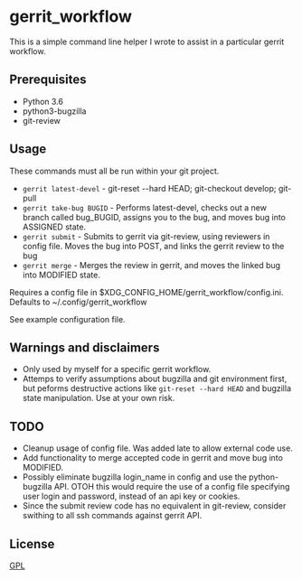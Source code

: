 # gerrit_workflow

This is a simple command line helper I wrote to assist in a particular gerrit workflow.

## Prerequisites

- Python 3.6
- python3-bugzilla
- git-review

## Usage

These commands must all be run within your git project.

- `gerrit latest-devel` - git-reset --hard HEAD; git-checkout develop; git-pull
- `gerrit take-bug BUGID` - Performs latest-devel, checks out a new branch called bug_BUGID, assigns you to the bug, and moves bug into ASSIGNED state.
- `gerrit submit` - Submits to gerrit via git-review, using reviewers in config file. Moves the bug into POST, and links the gerrit review to the bug
- `gerrit merge` - Merges the review in gerrit, and moves the linked bug into MODIFIED state.

Requires a config file in $XDG_CONFIG_HOME/gerrit_workflow/config.ini. Defaults to ~/.config/gerrit_workflow

See example configuration file.

## Warnings and disclaimers

- Only used by myself for a specific gerrit workflow.
- Attemps to verify assumptions about bugzilla and git environment first, but peforms destructive actions like `git-reset --hard HEAD` and bugzilla state manipulation. Use at your own risk.

## TODO

- Cleanup usage of config file. Was added late to allow external code use.
- Add functionality to merge accepted code in gerrit and move bug into MODIFIED.
- Possibly eliminate bugzilla login_name in config and use the python-bugzilla API. OTOH this would require the use of a config file specifying user login and password, instead of an api key or cookies.
- Since the submit review code has no equivalent in git-review, consider swithing to all ssh commands against gerrit API.

## License

[GPL](./LICENSE)
